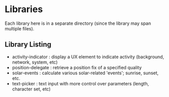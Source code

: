 # Libraries
Each library here is in a separate directory (since the library may span multiple files).

## Library Listing
- activity-indicator : display a UX element to indicate activity (background, network, system, etc)
- position-delegate : retrieve a position fix of a specified quality
- solar-events : calculate various solar-related 'events'; sunrise, sunset, etc.
- text-picker : text input with more control over parameters (length, character set, etc)
